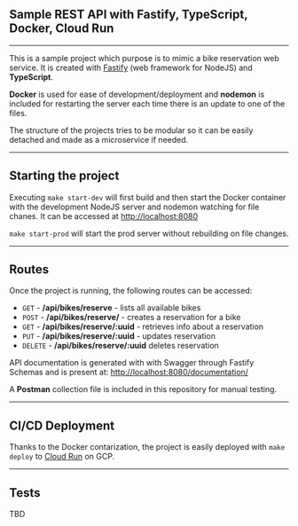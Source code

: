 ## Sample REST API with Fastify, TypeScript, Docker, Cloud Run

____________

This is a sample project which purpose is to mimic a bike reservation web service. It is created with [Fastify](https://www.fastify.io/) (web framework for NodeJS) and **TypeScript**.


**Docker** is used for ease of development/deployment and **nodemon** is included for restarting the server each time there is an update to one of the files.

The structure of the projects tries to be modular so it can be easily detached and made as a microservice if needed.

----------------
## Starting the project

Executing `make start-dev` will first build and then start the Docker container with the development NodeJS server and nodemon watching for file chanes. It can be accessed at [http://localhost:8080](http://localhost:8080)

`make start-prod` will start the prod server without rebuilding on file changes.

--------------

## Routes

Once the project is running, the following routes can be accessed:

- `GET` - **/api/bikes/reserve**  - lists all available bikes
- `POST` - **/api/bikes/reserve/** - creates a reservation for a bike
- `GET` - **/api/bikes/reserve/:uuid** - retrieves info about a reservation
- `PUT` - **/api/bikes/reserve/:uuid** - updates reservation
- `DELETE` - **/api/bikes/reserve/:uuid**  deletes reservation


API documentation is generated with with Swagger through Fastify Schemas and is present at: [http://localhost:8080/documentation/](http://localhost:8080/documentation/)

A **Postman** collection file is included in this repository for manual testing.

-----
## CI/CD Deployment

Thanks to the Docker contarization, the project is easily deployed with `make deploy` to [Cloud Run](https://cloud.google.com/run) on GCP.

----------

## Tests

TBD